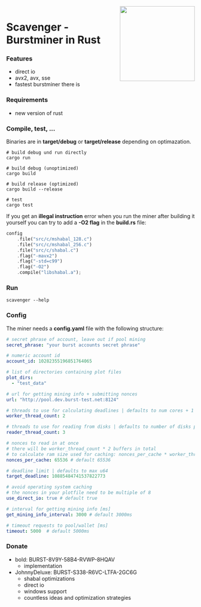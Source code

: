  <img align="right" src="https://i.imgur.com/LG63EqK.png" height="200">

# Scavenger - Burstminer in Rust

### Features
- direct io
- avx2, avx, sse
- fastest burstminer there is

### Requirements
- new version of rust

### Compile, test, ...

Binaries are in **target/debug** or **target/release** depending on optimazation.

``` shell
# build debug und run directly
cargo run

# build debug (unoptimized)
cargo build

# build release (optimized)
cargo build --release

# test
cargo test
```

If you get an **illegal instruction** error when you run the miner after building it yourself you can try
to add a **-O2 flag** in the **build.rs** file:

``` rust
config
    .file("src/c/mshabal_128.c")
    .file("src/c/mshabal_256.c")
    .file("src/c/shabal.c")
    .flag("-mavx2")
    .flag("-std=c99")
    .flag("-O2")
    .compile("libshabal.a");
```

### Run

```shell
scavenger --help
```

### Config

The miner needs a **config.yaml** file with the following structure:

``` yaml
# secret phrase of account, leave out if pool mining
secret_phrase: "your burst accounts secret phrase"

# numeric account id
account_id: 10282355196851764065

# list of directories containing plot files
plot_dirs:
  - "test_data"

# url for getting mining info + submitting nonces
url: "http://pool.dev.burst-test.net:8124"

# threads to use for calculating deadlines | defaults to num cores + 1
worker_thread_count: 2

# threads to use for reading from disks | defaults to number of disks plotfiles are spread over
reader_thread_count: 3

# nonces to read in at once
# there will be worker_thread_count * 2 buffers in total
# to calculate ram size used for caching: nonces_per_cache * worker_thread_count * 2 * 64
nonces_per_cache: 65536 # default 65536

# deadline limit | defaults to max u64
target_deadline: 10885484741537822773

# avoid operating system caching
# the nonces in your plotfile need to be multiple of 8
use_direct_io: true # default true

# interval for getting mining info [ms]
get_mining_info_interval: 3000 # default 3000ms

# timeout requests to pool/wallet [ms]
timeout: 5000  # default 5000ms
```

### Donate 
* bold: BURST-8V9Y-58B4-RVWP-8HQAV
  * implementation
* JohnnyDeluxe: BURST-S338-R6VC-LTFA-2GC6G
  * shabal optimizations
  * direct io
  * windows support
  * countless ideas and optimization strategies
